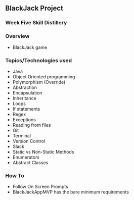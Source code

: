 ## BlackJack Project


### Week Five Skill Distillery




### Overview
* BlackJack game



### Topics/Technologies used
* Java
* Object Oriented programming
* Polymorphism (Override)
* Abstraction
* Encapsulation
* Inheritance
* Loops
* If statements
* Regex
* Exceptions
* Reading from files
* Git
* Terminal
* Version Control
* Slack
* Static vs Non-Static Methods
* Enumerators
* Abstract Classes

### How To
* Follow On Screen Prompts
* BlackJackAppMVP has the bare minimum requirements
